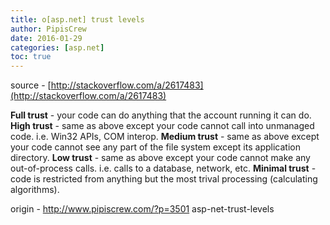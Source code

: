 ```yaml
---
title: o[asp.net] trust levels
author: PipisCrew
date: 2016-01-29
categories: [asp.net]
toc: true
---
```


source - [http://stackoverflow.com/a/2617483](http://stackoverflow.com/a/2617483)

**Full trust** - your code can do anything that the account running it can do.
**High trust** - same as above except your code cannot call into unmanaged code. i.e. Win32 APIs, COM interop.
**Medium trust** - same as above except your code cannot see any part of the file system except its application directory.
**Low trust** - same as above except your code cannot make any out-of-process calls. i.e. calls to a database, network, etc.
**Minimal trust** - code is restricted from anything but the most trival processing (calculating algorithms).

origin - http://www.pipiscrew.com/?p=3501 asp-net-trust-levels